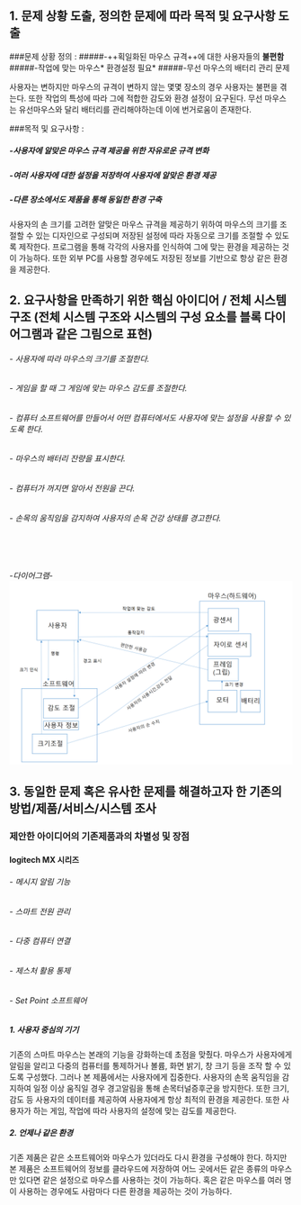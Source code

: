 


## 1. 문제 상황 도출, 정의한 문제에 따라 목적 및 요구사항 도출

 ###문제 상황 정의 : 
 #####-++획일화된 마우스 규격++에 대한 사용자들의 **불편함**
 #####-작업에 맞는 마우스* 환경설정 필요*
#####-무선 마우스의 배터리 관리 문제

 사용자는 변하지만 마우스의 규격이 변하지 않는 몇몇 장소의 경우 사용자는 불편을 겪는다. 또한 작업의 특성에 따라 그에 적합한 감도와 환경 설정이 요구된다. 무선 마우스는 유선마우스와 달리 배터리를 관리해야하는데 이에 번거로움이 존재한다.
  

 ###목적 및 요구사항 :
 
##### -사용자에 알맞은 마우스 규격 제공을 위한 자유로운 규격 변화
##### -여러 사용자에 대한 설정을 저장하여 사용자에 알맞은 환경 제공
##### -다른 장소에서도 제품을 통해 동일한 환경 구축
 
 사용자의 손 크기를 고려한 알맞은 마우스 규격을 제공하기 위하여 마우스의 크기를 조절할 수 있는 디자인으로 구성되며 저장된 설정에 따라 자동으로 크기를 조절할 수 있도록 제작한다. 
 프로그램을 통해 각각의 사용자를 인식하여 그에 맞는 환경을 제공하는 것이 가능하다.
또한 외부 PC를 사용할 경우에도 저장된 정보를 기반으로 항상 같은 환경을 제공한다.

 
## 2. 요구사항을 만족하기 위한 핵심 아이디어 / 전체 시스템 구조 (전체 시스템 구조와 시스템의 구성 요소를 블록 다이어그램과 같은 그림으로 표현)
###### - 사용자에 따라 마우스의 크기를 조절한다. 
###### - 게임을 할 때 그 게임에 맞는 마우스 감도를 조절한다.
###### - 컴퓨터 소프트웨어를 만들어서 어떤 컴퓨터에서도 사용자에 맞는 설정을 사용할 수 있도록 한다.
###### - 마우스의 배터리 잔량을 표시한다.
###### - 컴퓨터가 꺼지면 알아서 전원을 끈다.
###### - 손목의 움직임을 감지하여 사용자의 손목 건강 상태를 경고한다.
######  

*-다이어그램-*
![다이어그램](https://raw.githubusercontent.com/ji342/ji342.github.io/6108a6f0904dd5ef346949536820d3a513fb24ea/images/KakaoTalk_20160603_130742364.png)
## 3. 동일한 문제 혹은 유사한 문제를 해결하고자 한 기존의 방법/제품/서비스/시스템 조사
### 제안한 아이디어의 기존제품과의 차별성 및 장점

#### logitech MX 시리즈

###### - 메시지 알림 기능
###### - 스마트 전원 관리
###### - 다중 컴퓨터 연결
###### - 제스처 활용 통제
###### - Set Point 소프트웨어

##### 1. 사용자 중심의 기기
 기존의 스마트 마우스는 본래의 기능을 강화하는데 초점을 맞췄다. 마우스가 사용자에게 알림을 알리고 다중의 컴퓨터를 통제하거나 볼륨, 화면 밝기, 창 크기 등을 조작 할 수 있도록 구성했다. 
 그러나 본 제품에서는 사용자에게 집중한다. 사용자의 손목 움직임을 감지하여 일정 이상 움직일 경우 경고알림을 통해 손목터널증후군을 방지한다. 또한 크기, 감도 등 사용자의 데이터를 제공하여 사용자에게 항상 최적의 환경을 제공한다. 
 또한 사용자가 하는 게임, 작업에 따라 사용자의 설정에 맞는 감도를 제공한다.


##### 2. 언제나 같은 환경
 기존 제품은 같은 소프트웨어와 마우스가 있더라도 다시 환경을 구성해야 한다. 하지만 본 제품은 소프트웨어의 정보를 클라우드에 저장하여 어느 곳에서든 같은 종류의 마우스만 있다면 같은 설정으로 마우스를 사용하는 것이 가능하다. 혹은 같은 마우스를 여러 명이 사용하는 경우에도 사람마다 다른 환경을 제공하는 것이 가능하다.